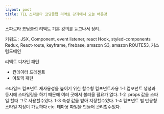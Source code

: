 ```yaml
---
layout: post
title: TIL 스파르타 코딩클럽 리액트 강좌에서 오늘 배운것
---
```


스파르타 코딩클럽 리액트 기본 강의를 듣고나서 정리..

키워드 :
JSX, Component, event listener, react Hook, styled-components
Redux, React-route, keyframe, firebase, amazon S3, amazon ROUTE53, 커스텀도메인

리액트 디자인 패턴
- 컨테이터 프레젠트
- 아토믹 패턴

스타일드 컴포넌트
재사용성을 높이기 위한 함수형 컴포넌트사용
1-1 컴포넌트 생성과 동시에 스타일링을 하기 때문에 여러 곳에서 불러올 필요가 없다.
1-2  props 값을 스타일 할때 그로 사용할수있다.
1-3 속성 값을 받아 지정할수있다.
1-4 컴포넌트 별 반응형 스타일 지정이 가능하다
etc. 테마용 파일을 만들어 관리할수있다.

